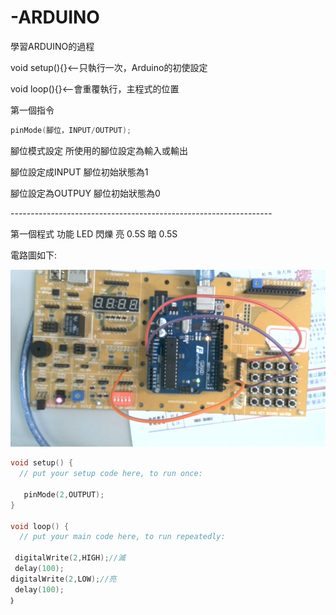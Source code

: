 # -ARDUINO
學習ARDUINO的過程</p>
void setup(){}<--只執行一次，Arduino的初使設定</p>
void loop(){}<--會重覆執行，主程式的位置</p>
第一個指令 </p>
```c++
pinMode(腳位，INPUT/OUTPUT);
```
腳位模式設定 所使用的腳位設定為輸入或輸出</p>
腳位設定成INPUT 腳位初始狀態為1</p>
腳位設定為OUTPUY 腳位初始狀態為0</p>
-----------------------------------------------------------------</p>
第一個程式 功能 LED 閃爍 亮 0.5S 暗 0.5S</p>
電路圖如下:</p>
![image](https://github.com/MorrisChen0921/-ARDUINO/blob/master/2020-09-01-141715.jpg)</p>

```c++
void setup() {
  // put your setup code here, to run once:

   pinMode(2,OUTPUT);
}

void loop() {
  // put your main code here, to run repeatedly:

 digitalWrite(2,HIGH);//滅
 delay(100);
digitalWrite(2,LOW);//亮
 delay(100);
｝
```

